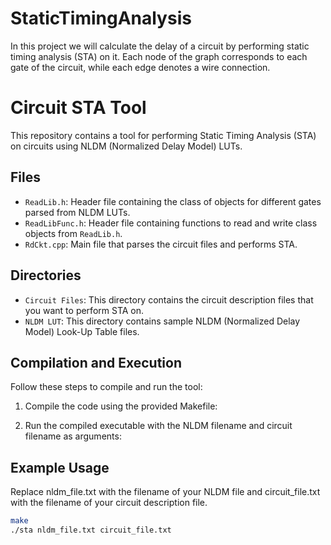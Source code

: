 # StaticTimingAnalysis
In this project we will calculate the delay of a circuit by performing static timing analysis (STA) on it. Each node of the graph corresponds to each gate of the circuit, while each edge denotes a wire connection.

# Circuit STA Tool

This repository contains a tool for performing Static Timing Analysis (STA) on circuits using NLDM (Normalized Delay Model) LUTs.

## Files

- `ReadLib.h`: Header file containing the class of objects for different gates parsed from NLDM LUTs.
- `ReadLibFunc.h`: Header file containing functions to read and write class objects from `ReadLib.h`.
- `RdCkt.cpp`: Main file that parses the circuit files and performs STA.

## Directories

- `Circuit Files`: This directory contains the circuit description files that you want to perform STA on.
- `NLDM LUT`: This directory contains sample NLDM (Normalized Delay Model) Look-Up Table files.

## Compilation and Execution


Follow these steps to compile and run the tool:

1. Compile the code using the provided Makefile:

2. Run the compiled executable with the NLDM filename and circuit filename as arguments:



## Example Usage

Replace nldm_file.txt with the filename of your NLDM file and circuit_file.txt with the filename of your circuit description file.

```bash
make
./sta nldm_file.txt circuit_file.txt







